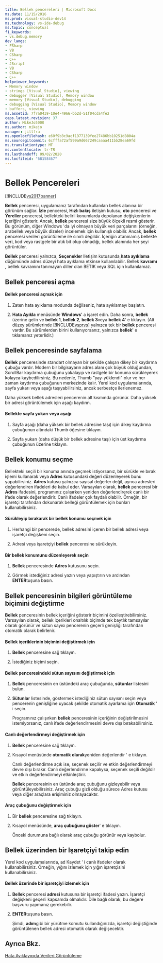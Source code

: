 ```yaml
---
title: Bellek pencereleri | Microsoft Docs
ms.date: 11/15/2016
ms.prod: visual-studio-dev14
ms.technology: vs-ide-debug
ms.topic: conceptual
f1_keywords:
- vs.debug.memory
dev_langs:
- FSharp
- VB
- CSharp
- C++
- JScript
- VB
- CSharp
- C++
helpviewer_keywords:
- Memory window
- strings [Visual Studio], viewing
- debugger [Visual Studio], Memory window
- memory [Visual Studio], debugging
- debugging [Visual Studio], Memory window
- buffers, viewing
ms.assetid: 7f7a0439-10e4-4966-bb2d-51f04cda4fe2
caps.latest.revision: 37
author: MikeJo5000
ms.author: mikejo
manager: jillfra
ms.openlocfilehash: e60f9b3c9acf1377139fee27486bb10251d8804a
ms.sourcegitcommit: 6cfffa72af599a9d667249caaaa411bb28ea69fd
ms.translationtype: MT
ms.contentlocale: tr-TR
ms.lasthandoff: 09/02/2020
ms.locfileid: "68158467"
---
```

# <a name="memory-windows"></a>Bellek Pencereleri
[!INCLUDE[vs2017banner](../includes/vs2017banner.md)]

**Bellek** penceresi, uygulamanız tarafından kullanılan bellek alanına bir görünüm sağlar. **İzle** penceresi, **Hızlı bakış** iletişim kutusu, **oto** penceresi ve **Yereller** penceresi, bellekteki belirli konumlarda depolanan değişkenlerin içeriğini gösterir. Ancak, **bellek** penceresi size büyük ölçekli resmi gösterir. Bu görünüm, diğer Windows 'da iyi olmayan büyük veri parçalarını (örneğin, arabellek veya büyük dizeler) incelemek için kullanışlı olabilir. Ancak, **bellek** penceresi verileri görüntüleme ile sınırlı değildir. İçeriğin atanmamış bellekte veri, kod veya rastgele bir atık bit olup olmadığı, bellek alanında her şeyi görüntüler.  
  
 **Bellek** penceresi yalnızca, **Seçenekler** Iletişim kutusunda,**hata ayıklama** düğümünde adres düzeyi hata ayıklama etkinse kullanılabilir. Bellek **kavramı** , bellek kavramını tanımayan diller olan BETIK veya SQL için kullanılamaz.  
  
## <a name="opening-a-memory-window"></a>Bellek penceresi açma  
  
#### <a name="to-open-a-memory-window"></a>Bellek penceresi açmak için  
  
1. Zaten hata ayıklama modunda değilseniz, hata ayıklamayı başlatın.  
  
2. **Hata Ayıkla** menüsünde **Windows**' a işaret edin. Daha sonra, **bellek** üzerine gelin ve **bellek 1**, **bellek 2**, **bellek 3**veya **bellek 4**' e tıklayın. (Alt düzey sürümlerinde [!INCLUDE[vsprvs](../includes/vsprvs-md.md)] yalnızca tek bir **bellek** penceresi vardır. Bu sürümlerden birini kullanıyorsanız, yalnızca **bellek**' e tıklamanız yeterlidir.)  
  
## <a name="paging-in-the-memory-window"></a>Bellek penceresinde sayfalama  
 **Bellek** penceresinde standart olmayan bir şekilde çalışan dikey bir kaydırma çubuğu vardır. Modern bir bilgisayarın adres alanı çok büyük olduğundan, ScrollBar kaydırma çubuğunu yakalayıp ve rastgele bir konuma sürükleyerek kolayca kaybedilirsiniz. Bu nedenle, Thumb "yay-yüklendi" olur ve her zaman kaydırma çubuğunun merkezinde kalır. Yerel kod uygulamalarında, sayfa yukarı veya aşağı taşıyabilirsiniz, ancak serbestçe ilerlenemez.  
  
 Daha yüksek bellek adresleri pencerenin alt kısmında görünür. Daha yüksek bir adresi görüntülemek için aşağı kaydırın.  
  
#### <a name="to-page-up-or-down-in-memory"></a>Bellekte sayfa yukarı veya aşağı  
  
1. Sayfa aşağı (daha yüksek bir bellek adresine taşı) için dikey kaydırma çubuğunun altındaki Thumb öğesine tıklayın.  
  
2. Sayfa yukarı (daha düşük bir bellek adresine taşı) için üst kaydırma çubuğunun üzerine tıklayın.  
  
## <a name="selecting-a-memory-location"></a>Bellek konumu seçme  
 Bellekteki seçili bir konuma anında geçmek istiyorsanız, bir sürükle ve bırak işlemi kullanarak veya **Adres** kutusundaki değeri düzenleyerek bunu yapabilirsiniz. **Adres** kutusu yalnızca sayısal değerler değil, ayrıca adresleri değerlendiren ifadeleri de kabul eder. Varsayılan olarak, **bellek** penceresi bir **Adres** ifadesini, programınız çalışırken yeniden değerlendirerek canlı bir ifade olarak değerlendirir. Canlı ifadeler çok faydalı olabilir. Örneğin, bir işaretçi tarafından dokunarak belleği görüntülemek için bunları kullanabilirsiniz.  
  
#### <a name="to-select-a-memory-location-by-dragging-and-dropping"></a>Sürükleyip bırakarak bir bellek konumu seçmek için  
  
1. Herhangi bir pencerede, bellek adresini içeren bir bellek adresi veya işaretçi değişkeni seçin.  
  
2. Adresi veya işaretçiyi **bellek** penceresine sürükleyin.  
  
#### <a name="to-select-a-memory-location-by-editing"></a>Bir bellek konumunu düzenleyerek seçin  
  
1. **Bellek** penceresinde **Adres** kutusunu seçin.  
  
2. Görmek istediğiniz adresi yazın veya yapıştırın ve ardından **ENTER**tuşuna basın.  
  
## <a name="changing-the-way-the-memory-window-displays-information"></a>Bellek penceresinin bilgileri görüntüleme biçimini değiştirme  
 **Bellek** penceresinin bellek içeriğini gösterir biçimini özelleştirebilirsiniz. Varsayılan olarak, bellek içerikleri onaltılık biçimde tek baytlık tamsayılar olarak görünür ve sütun sayısı pencerenin geçerli genişliği tarafından otomatik olarak belirlenir.  
  
#### <a name="to-change-the-format-of-the-memory-contents"></a>Bellek içeriklerinin biçimini değiştirmek için  
  
1. **Bellek** penceresine sağ tıklayın.  
  
2. İstediğiniz biçimi seçin.  
  
#### <a name="to-change-the-number-of-columns-in-the-memory-window"></a>Bellek penceresindeki sütun sayısını değiştirmek için  
  
1. **Bellek** penceresinin en üstündeki araç çubuğunda, **sütunlar** listesini bulun.  
  
2. **Sütunlar** listesinde, göstermek istediğiniz sütun sayısını seçin veya pencerenin genişliğine uyacak şekilde otomatik ayarlama için **Otomatik** ' i seçin.  
  
   Programınız çalışırken **bellek** penceresinin içeriğinin değiştirilmesini istemiyorsanız, canlı ifade değerlendirmesini devre dışı bırakabilirsiniz.  
  
#### <a name="to-toggle-live-evaluation"></a>Canlı değerlendirmeyi değiştirmek için  
  
1. **Bellek** penceresine sağ tıklayın.  
  
2. Kısayol menüsünde **otomatik olarak**yeniden değerlendir ' e tıklayın.  
  
    Canlı değerlendirme açık ise, seçenek seçilir ve etkin değerlendirmeyi devre dışı bırakır. Canlı değerlendirme kapalıysa, seçenek seçili değildir ve etkin değerlendirmeyi etkinleştirir.  
  
   **Bellek** penceresinin en üstünde araç çubuğunu gizleyebilir veya görüntüleyebilirsiniz. Araç çubuğu gizli olduğu sürece Adres kutusu veya diğer araçlara erişiminiz olmayacaktır.  
  
#### <a name="to-toggle-the-toolbar"></a>Araç çubuğunu değiştirmek için  
  
1. Bir **bellek** penceresine sağ tıklayın.  
  
2. Kısayol menüsünde, **araç çubuğunu göster**' e tıklayın.  
  
     Önceki durumuna bağlı olarak araç çubuğu görünür veya kaybolur.  
  
## <a name="following-a-pointer-through-memory"></a>Bellek üzerinden bir Işaretçiyi takip edin  
 Yerel kod uygulamalarında, ad Kaydet ' i canlı ifadeler olarak kullanabilirsiniz. Örneğin, yığını izlemek için yığın işaretçisini kullanabilirsiniz.  
  
#### <a name="to-follow-a-pointer-through-memory"></a>Bellek üzerinde bir işaretçiyi izlemek için  
  
1. **Bellek** penceresi **adresi** kutusuna bir işaretçi ifadesi yazın. İşaretçi değişkeni geçerli kapsamda olmalıdır. Dile bağlı olarak, bu değere başvuru yapmanız gerekebilir.  
  
2. **ENTER**tuşuna basın.  
  
     Şimdi, **adım**gibi bir yürütme komutu kullandığınızda, işaretçi değiştiğinde görüntülenen bellek adresi otomatik olarak değişecektir.  
  
## <a name="see-also"></a>Ayrıca Bkz.  
 [Hata Ayıklayıcıda Verileri Görüntüleme](../debugger/viewing-data-in-the-debugger.md)
